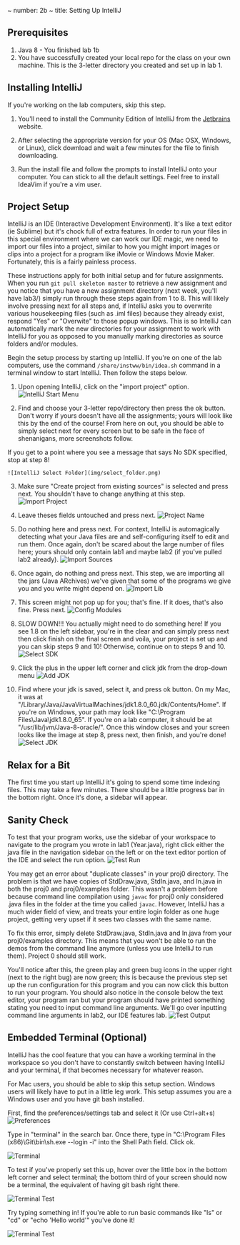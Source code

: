 ~ number: 2b
~ title: Setting Up IntelliJ

Prerequisites
----
1. Java 8 - You finished lab 1b
2. You have successfully created your local repo for the class on your own machine. This is the 3-letter directory you created and set up in lab 1.

Installing IntelliJ
----

If you're working on the lab computers, skip this step.

1. You'll need to install the Community Edition of IntelliJ from the [Jetbrains](https://www.jetbrains.com/idea/download/) website.

2. After selecting the appropriate version for your OS (Mac OSX, Windows, or Linux), click download and wait a few minutes for the file to finish downloading.

3. Run the install file and follow the prompts to install IntelliJ onto your computer. You can stick to all the default settings. Feel free to install IdeaVim if you're a vim user.

Project Setup
----
IntelliJ is an IDE (Interactive Development Environment). It's like a text editor (ie Sublime) but it's chock full of extra features. In order to run your files in this special environment where we can work our IDE magic, we need to import our files into a project, similar to how you might import images or clips into a project for a program like iMovie or Windows Movie Maker. Fortunately, this is a fairly painless process.

These instructions apply for both initial setup and for future assignments. When you run `git pull skeleton master` to retrieve a new assignment and you notice that you have a new assignment directory (next week, you'll have lab3/) simply run through these steps again from 1 to 8. This will likely involve pressing next for all steps and, if IntelliJ asks you to overwrite various housekeeping files (such as .iml files) because they already exist, respond "Yes" or "Overwite" to those popup windows. This is so IntelliJ can automatically mark the new directories for your assignment to work with IntelliJ for you as opposed to you manually marking directories as source folders and/or modules.

Begin the setup process by starting up IntelliJ. If you're on one of the lab computers, use the command `/share/instww/bin/idea.sh` command in a terminal window to start IntelliJ. Then follow the steps below.

1. Upon opening IntelliJ, click on the "import project" option.
	![IntelliJ Start Menu](img/intellij_start_menu.png)
	
2. Find and choose your 3-letter repo/directory then press the ok button. Don't worry if yours doesn't have all the assignments; yours will look like this by the end of the course! From here on out, you should be able to simply select next for every screen but to be safe in the face of shenanigans, more screenshots follow. 

If you get to a point where you see a message that says No SDK specified, stop at step 8!

	![IntelliJ Select Folder](img/select_folder.png)
	
3. Make sure "Create project from existing sources" is selected and press next. You shouldn't have to change anything at this step.
	![Import Project](img/import_project1.png)
	
4. Leave theses fields untouched and press next.
	![Project Name](img/project_name.png)
	
5. Do nothing here and press next. For context, IntelliJ is automagically detecting what your Java files are and self-configuring itself to edit and run them. Once again, don't be scared about the large number of files here; yours should only contain lab1 and maybe lab2 (if you've pulled lab2 already).
	![Import Sources](img/import_sources.png)
	
6. Once again, do nothing and press next. This step, we are importing all the jars (Java ARchives) we've given that some of the programs we give you and you write might depend on.
	![Import Lib](img/import_lib.png)
	
7. This screen might not pop up for you; that's fine. If it does, that's also fine. Press next.
	![Config Modules](img/module_config.png)
	
8. SLOW DOWN!!! You actually might need to do something here! If you see 1.8 on the left sidebar, you're in the clear and can simply press next then click finish on the final screen and voila, your project is set up and you can skip steps 9 and 10! Otherwise, continue on to steps 9 and 10.
	![Select SDK](img/select_sdk.png)

9. Click the plus in the upper left corner and click jdk from the drop-down menu
	![Add JDK](img/add_jdk.png)

10. Find where your jdk is saved, select it, and press ok button. On my Mac, it was at "/Library/Java/JavaVirtualMachines/jdk1.8.0\_60.jdk/Contents/Home". If you're on Windows, your path may look like "C:\Program Files\Java\jdk1.8.0\_65". If you're on a lab computer, it should be at "/usr/lib/jvm/Java-8-oracle/". Once this window closes and your screen looks like the image at step 8, press next, then finish, and you're done!
	![Select JDK](img/select_jdk.png)

Relax for a Bit
----
The first time you start up IntelliJ it's going to spend some time indexing files. This may take a few minutes. There should be a little progress bar in the bottom right. Once it's done, a sidebar will appear.
	
Sanity Check
----
To test that your program works, use the sidebar of your workspace to navigate to the program you wrote in lab1 (Year.java), right click either the java file in the navigation sidebar on the left or on the text editor portion of the IDE and select the run option. 
	![Test Run](img/test_run.png)

You may get an error about "duplicate classes" in your proj0 directory. The problem is that we have copies of StdDraw.java, StdIn.java, and In.java in both the proj0 and proj0/examples folder. This wasn't a problem before because command line compilation using `javac` for proj0 only considered .java files in the folder at the time you called `javac`. However, IntelliJ has a much wider field of view, and treats your entire login folder as one huge project, getting very upset if it sees two classes with the same name.

To fix this error, simply delete StdDraw.java, StdIn.java and In.java from your proj0/examples directory. This means that you won't be able to run the demos from the command line anymore (unless you use IntelliJ to run them). Project 0 should still work.

<!--To fix this error, open Settings/Preferences (under the File tab or the IntelliJ IDEA tab).  In the Settings/Preferences menu, on the left-side bar, go into Build,Execution,Deployment -> Compiler -> Excludes.  In the Excludes menu, add StdDraw.java, StdOut.java, In.java, and StdAudio.java from your proj0 directory, then hit OK.-->


You'll notice after this, the green play and green bug icons in the upper right (next to the right bug) are now green; this is because the previous step set up the run configuration for this program and you can now click this button to run your program. You should also notice in the console below the text editor, your program ran but your program should have printed something stating you need to input command line arguments. We'll go over inputting command line arguments in lab2, our IDE features lab.
	![Test Output](img/test_output.png)

Embedded Terminal (Optional)
----

IntelliJ has the cool feature that you can have a working terminal in the workspace so you don't have to constantly switch between having IntelliJ and your terminal, if that becomes necessary for whatever reason.

For Mac users, you should be able to skip this setup section. Windows users will likely have to put in a little leg work. This setup assumes you are a Windows user and you have git bash installed.

First, find the preferences/settings tab and select it (Or use Ctrl+alt+s)
![Preferences](img/intellij_preferences.png)

Type in "terminal" in the search bar. Once there, type in "C:\Program Files (x86)\Git\bin\sh.exe --login -i" into the Shell Path field. Click ok.

![Terminal](img/terminal_settings_window.png)

To test if you've properly set this up, hover over the little box in the bottom left corner and select terminal; the bottom third of your screen should now be a terminal, the equivalent of having git bash right there.

![Terminal Test](img/select_terminal.png)

Try typing something in! If you're able to run basic commands like "ls" or "cd" or "echo 'Hello world'" you've done it!

![Terminal Test](img/terminal_test.png)	


